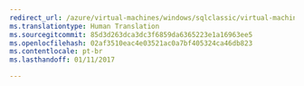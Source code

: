 ```yaml
---
redirect_url: /azure/virtual-machines/windows/sqlclassic/virtual-machines-windows-classic-ps-sql-report
ms.translationtype: Human Translation
ms.sourcegitcommit: 85d3d263dca3dc3f6859da6365223e1a16963ee5
ms.openlocfilehash: 02af3510eac4e03521ac0a7bf405324ca46db823
ms.contentlocale: pt-br
ms.lasthandoff: 01/11/2017

---
```

